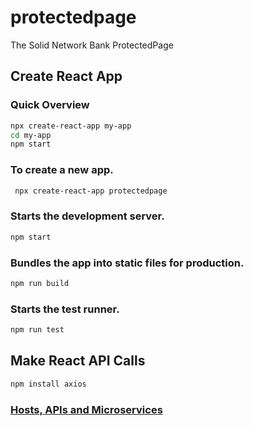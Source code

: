 # protectedpage
The Solid Network Bank ProtectedPage

## Create React App

### Quick Overview
```sh
npx create-react-app my-app
cd my-app
npm start
```

### To create a new app.

```sh
 npx create-react-app protectedpage
```

### Starts the development server.

 ```sh   
npm start
```

### Bundles the app into static files for production.

```sh
npm run build
```

### Starts the test runner.

```sh
npm run test
```

## Make React API Calls

```sh
npm install axios
```

### [Hosts, APIs and Microservices](https://github.com/solidnetwork-bank/IaC)

